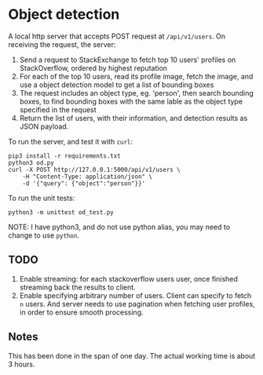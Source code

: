 # Object detection

A local http server that accepts POST request at `/api/v1/users`. On receiving
the request, the server:
1. Send a request to StackExchange to fetch top 10 users' profiles
   on StackOverflow, ordered by highest reputation
2. For each of the top 10 users, read its profile image, fetch the image,
   and use a object detection model to get a list of bounding boxes
3. The request includes an object type, eg. 'person', then search bounding
   boxes, to find bounding boxes with the same lable as the object type
   specified in the request
4. Return the list of users, with their information, and detection results as
   JSON payload.

To run the server, and test it with `curl`:
```
pip3 install -r requirements.txt
python3 od.py
curl -X POST http://127.0.0.1:5000/api/v1/users \
    -H "Content-Type: application/json" \
    -d '{"query": {"object":"person"}}'
```

To run the unit tests:
```
python3 -m unittest od_test.py
```

NOTE: I have python3, and do not use python alias, you may need to change to use
`python`.

## TODO

1. Enable streaming: for each stackoverflow users user, once finished streaming
   back the results to client.
2. Enable specifying arbitrary number of users. Client can specify to fetch `n`
   users. And server needs to use pagination when fetching user profiles,
   in order to ensure smooth processing.

## Notes

This has been done in the span of one day. The actual working time is about 3
hours.
